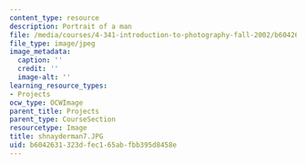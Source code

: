 ```yaml
---
content_type: resource
description: Portrait of a man
file: /media/courses/4-341-introduction-to-photography-fall-2002/b6042631323dfec165abfbb395d8458e_shnayderman7.JPG
file_type: image/jpeg
image_metadata:
  caption: ''
  credit: ''
  image-alt: ''
learning_resource_types:
- Projects
ocw_type: OCWImage
parent_title: Projects
parent_type: CourseSection
resourcetype: Image
title: shnayderman7.JPG
uid: b6042631-323d-fec1-65ab-fbb395d8458e
---
```

